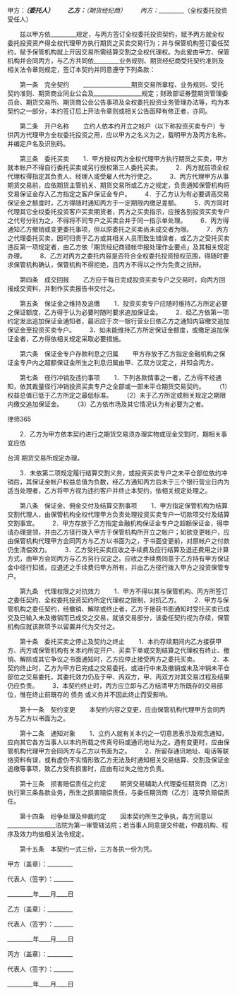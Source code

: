
 甲方：_________________（委托人）
　　乙方：__________________（期货经纪商）
　　丙方：__________（全权委托投资受任人）


　　兹以甲方依_________规定，与丙方签订全权委托投资契约，赋予丙方就全权委托投资资产得全权代理甲方执行期货之买卖交易行为；并与保管机构签订委任契约，赋予保管机构就上开因交易所需结算交割之全权代理权。为此爰由甲方、保管机构并会同丙方，与乙方共同依_________业务规则、期货经纪商受托契约准则及相关法令章则规定，签订本契约并同意遵守下列条款：


　　第一条　完全契约
　　_________________期货交易所章程、业务规则、受托契约准则、期货商业同业公会及_________________规定；财政部证券暨期货管理委员会、期货交易所、期货商公会公告事项及全权委托投资业务管理办法等，均为本契约之一部分，本约签订后上开法令章则或相关公告函释有修正者，亦同。


　　第二条　开户名称
　　立约人依本约开立之帐户（以下称投资买卖专户）专供丙方代理甲方全权委托投资之用，应以甲方之名义为之，载明甲方及丙方名称，并编定户名及识别码。


　　第三条　委托买卖
　　1．甲方授权丙方全权代理甲方执行期货之买卖，甲方就本帐户不得自行委托买卖或另行授权第三人委托买卖。
　　2．丙方就前项全权代理权得指定其负责人、经理人或受雇人代为行使之。
　　3．丙方代理甲方从事期货交易前，应依期货主管机关、期货交易所或乙方之规定，负责通知保管机构将交易保证金存入乙方指定之客户保证金专户。
　　4．于乙方认为有必要调高交易保证金之额度时，乙方得随时通知丙方于一定期限内缴足差额。
　　5．丙方同时代理其它全权委托投资客户买卖期货者，丙方之买卖指示，应按各别投资买卖专户之代号分别为之，不得将不同专户之买卖合并于同一指示单处理。
　　6．丙方得通知乙方撤销或变更委托事项，但以原委托之买卖尚未成交者为限。
　　7．丙方之代理委托买卖，因可归责于乙方或其相关人员而致生错误者，或乙方之受托买卖违反第一项规定者，由乙方依「期货经纪商错帐申报处理作业要点」及其相关规定办理。
　　8．乙方对丙方之委托内容是否符合全权委托投资授权范围，得随时要求保管机构确认，保管机构不得拒绝，且丙方不得以之作为免责之抗辩。


　　第四条　成交回报
　　乙方应于每日完成投资买卖专户之交易时，向丙方回报成交资料，并制作买卖报告书交付之。


　　第五条　保证金之维持及追缴
　　1．投资买卖专户应随时维持乙方所定必要之保证额度，乙方得于认为必要时随时要求追加保证金。
　　2．经乙方依第一项约定发出追加保证金通知者，最迟应于次一银行营业日依乙方之通知内容缴交追加保证金至投资买卖专户。
　　3．如未能维持乙方所定保证金额度，或缴足追加保证金者，乙方得依相关规定采取必要措施。


　　第六条　保证金专户存款利息之归属
　　甲方存放于乙方指定金融机构之保证金专户内之超额保证金所生之利息归属由甲、乙双方议定之，并知会丙方。


　　第七条　径行冲销及违约事项
　　1．下列各款情事之一者，乙方得不经通知，依其裁量径行冲销投资买卖专户之全部或一部未平仓期货交易契约。
　　（1）权益总值已低于乙方所定之最低标准。
　　（2）未于乙方所定或相关规定之期限内缴交追加保证金。
　　（3）乙方依市场及其它情况认为有必要为之者。




 
律师365






　　2．乙方为甲方依本契约进行之期货交易须办理实物或现金交割时，期相关事宜应依

台湾
期货交易所规定办理。

　　3．未依第二项规定履行结算交割义务，或投资买卖专户之未平仓部位依约冲销后，其保证金帐户权益总值为负数，经乙方通知丙方后未于三个银行营业日内为适当处理者，乙方将甲方视为违约客户并终止本契约，依相关规定处理之。




　　第八条　保证金、佣金交付及结算交割事项
　　1．甲方指定保管机构为结算交割代理人，由保管机构全权代理甲方负责处理投资买卖专户一切款项交付及结算交割事宜。
　　2．甲方存放于乙方指定金融机构保证金专户之超额保证金，得申请办理提领，并由乙方径行拨入甲方于保管机构所开立之帐户；如欲变更帐户，应由保管机构代理甲方会同丙方与乙方以书面为之，于书面变更前，对原帐户之付款仍生清偿效力。
　　3．乙方受托买卖应收之手续费及应行结算及退还费用之计算方式，由甲方会同丙方与乙方另行议定之。应收之手续费同意于乙方持有甲方保证金中径行扣抵，应退还之手续费归甲方所有，并由乙方径行拨入甲方之投资保管专户。


　　第九条　代理权限之对抗效力
　　1．甲方不得以其与保管机构、丙方所签订之委任契约、全权委托投资契约所定代理权之限制，对抗乙方。
　　2．甲方与保管机构之委任契约，经撤销、解除或终止者，乙方于接获书面通知时受托买卖已成交及已输入未及撤销而已成交之交易，就该交易部分，该委任契约视为存续，保管机构应就该款项予以留置并代为交付之。


　　第十条　委托买卖之停止及契约之终止
　　1．本约存续期间内乙方接获甲方、丙方或保管机构有关本约所定开户、买卖下单或交割结算之代理权有终止、撤销、解除或其它争议之书面通知时，乙方应停止接受丙方之委托买卖。
　　2．本契约终止时，乙方为甲方已完成之交易委托，或进行中未及撤销或未及冲销未平仓部位之交易委托，其委托效力仍及于甲、丙双方，甲、丙双方对其交易过程及结果仍应负责。
　　3．本契约终止时，丙方应立即与乙方结清甲方所既存的交易部位，惟在终止前既存的
债务
或义务并不因此终止而受影响。


　　第十一条　契约变更
　　本契约内容之变更，应由保管机构代理甲方会同丙方与乙方以书面为之。


　　第十二条　通知对象
　　1．立约人就有关本约之一切意思表示及观念通知，应向其它各方当事人以本约所载之传真号码或通讯地址为之。遇有变更时，应由保管机构代理甲方会同丙方与乙方以书面为之。
　　2．所留存通讯地址、电话等联络资料有误，或有虚伪不实情形致乙方无法及时通知相关交易结算、交割及保证金追缴等事项，致乙方受有损害时，应由有过失之他方负责。


　　第十三条　损害赔偿责任之约定
　　期货交易辅助人代理委任期货商（乙方）执行第三条各款业务，所生之损害赔偿责任，与委任期货商（乙方）连带负赔偿责任。


　　第十四条　纷争处理及仲裁约定
　　因本契约所生之争执，各方同意以_________________法院为第一审管辖法院；若当事人同意提交仲裁，仲裁机构、程序及效力均依相关法令规定。


　　第十五条　本契约一式三份，三方各执一份为凭。


 



 甲方（盖章）：_________
 
代表人（签字）：_______
 
_________年____月____日
 


 

  乙方（盖章）：_________
  
代表人（签字）：_______
  
_________年____月____日
  


  

   丙方（盖章）：_________
   
代表人（签字）：_______
   
_________年____月____日
   

 
   

 
   
 
    
 
    
 
     


     
 

     


     


     
 
 
    
 
   
 
  

 


